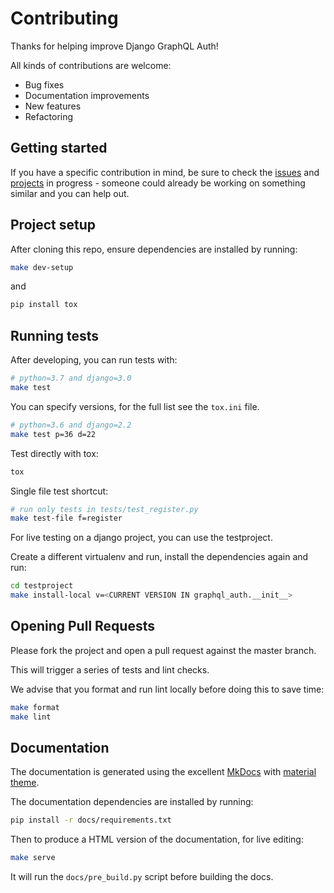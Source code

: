 <!-- shameless copy from graphene-django CONTRIBUTING file -->

# Contributing

Thanks for helping improve Django GraphQL Auth!

All kinds of contributions are welcome:

- Bug fixes
- Documentation improvements
- New features
- Refactoring

## Getting started

If you have a specific contribution in mind, be sure to check the [issues](https://github.com/PedroBern/django-graphql-auth/issues) and [projects](https://github.com/PedroBern/django-graphql-auth/projects) in progress - someone could already be working on something similar and you can help out.

## Project setup

After cloning this repo, ensure dependencies are installed by running:

```bash
make dev-setup
```

and

```bash
pip install tox
```

## Running tests

After developing, you can run tests with:

```bash
# python=3.7 and django=3.0
make test
```

You can specify versions, for the full list see the `tox.ini` file.

```bash
# python=3.6 and django=2.2
make test p=36 d=22
```

Test directly with tox:

```bash
tox
```

Single file test shortcut:

```bash
# run only tests in tests/test_register.py
make test-file f=register
```

For live testing on a django project, you can use the testproject.

 Create a different virtualenv and run, install the dependencies again and run:

```bash
cd testproject
make install-local v=<CURRENT VERSION IN graphql_auth.__init__>
```

## Opening Pull Requests

Please fork the project and open a pull request against the master branch.

This will trigger a series of tests and lint checks.

We advise that you format and run lint locally before doing this to save time:

```bash
make format
make lint
```

## Documentation

The documentation is generated using the excellent [MkDocs](https://www.mkdocs.org/) with [material theme](https://squidfunk.github.io/mkdocs-material/).

The documentation dependencies are installed by running:

```bash
pip install -r docs/requirements.txt
```

Then to produce a HTML version of the documentation, for live editing:

```bash
make serve
```

It will run the `docs/pre_build.py` script before building the docs.
